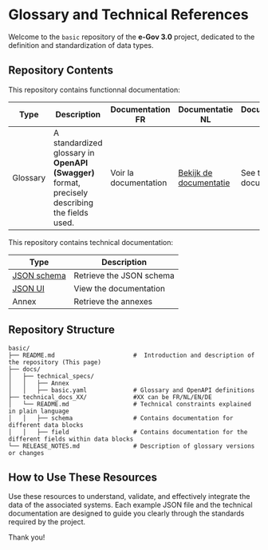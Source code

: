# Glossary and Technical References

Welcome to the `basic` repository of the **e-Gov 3.0** project, dedicated to the definition and standardization of data types.

## Repository Contents

This repository contains functionnal documentation:

| Type        | Description                                                                                    | Documentation FR      | Documentatie NL                                            | Documentation EN                           |
|-------------|------------------------------------------------------------------------------------------------|-----------------------|------------------------------------------------------------|--------------------------------------------|
| Glossary    | A standardized glossary in **OpenAPI (Swagger)** format, precisely describing the fields used. | Voir la documentation | [Bekijk de documentatie](docs/technical_docs_nl/README.md) | See the EN documentation                   |

This repository contains technical documentation:

| Type                                                   | Description                           |
|--------------------------------------------------------|---------------------------------------|
| [JSON schema](docs/technical_specs/basic.yaml)         | Retrieve the JSON schema              |
| [JSON UI](https://test-belgium-test.github.io/basic/)  | View the documentation                |
| Annex  | Retrieve the annexes                 |


## Repository Structure

```
basic/
├── README.md                      #  Introduction and description of the repository (This page)
├── docs/
│   ├── technical_specs/
│   │   ├── Annex  
│   │   ├── basic.yaml             # Glossary and OpenAPI definitions
├── technical_docs_XX/             #XX can be FR/NL/EN/DE
│   └── README.md                  # Technical constraints explained in plain language 
│   │   ├── schema                 # Contains documentation for different data blocks 
│   │   ├── field                  # Contains documentation for the different fields within data blocks
└── RELEASE_NOTES.md               # Description of glossary versions or changes
```

## How to Use These Resources

Use these resources to understand, validate, and effectively integrate the data of the associated systems. 
Each example JSON file and the technical documentation are designed to guide you clearly through the standards required by the project.

Thank you!



